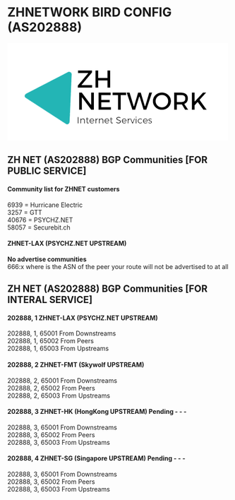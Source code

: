 # ZHNETWORK BIRD CONFIG (AS202888)
<img src="zhnetremovebg-cut.png" />
  
## ZH NET (AS202888) BGP Communities [FOR PUBLIC SERVICE]
#### Community list for ZHNET customers
6939  = Hurricane Electric  
3257  = GTT  
40676 = PSYCHZ.NET  
58057 = Securebit.ch  
#### ZHNET-LAX (PSYCHZ.NET UPSTREAM)  
<strong>No advertise communities</strong>  
666:x where is the ASN of the peer your route will not be advertised to at all   

## ZH NET (AS202888) BGP Communities [FOR INTERAL SERVICE]  

#### 202888, 1 ZHNET-LAX (PSYCHZ.NET UPSTREAM)  
202888, 1, 65001 From Downstreams  
202888, 1, 65002 From Peers  
202888, 1, 65003 From Upstreams  
  
#### 202888, 2 ZHNET-FMT (Skywolf UPSTREAM)  
202888, 2, 65001 From Downstreams  
202888, 2, 65002 From Peers  
202888, 2, 65003 From Upstreams  
  
#### 202888, 3 ZHNET-HK (HongKong UPSTREAM) Pending - - -   
202888, 3, 65001 From Downstreams  
202888, 3, 65002 From Peers  
202888, 3, 65003 From Upstreams  
  
#### 202888, 4 ZHNET-SG (Singapore UPSTREAM) Pending - - -   
202888, 3, 65001 From Downstreams  
202888, 3, 65002 From Peers  
202888, 3, 65003 From Upstreams  
  
